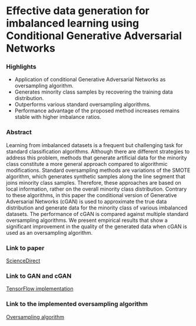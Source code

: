 # Effective data generation for imbalanced learning using Conditional Generative Adversarial Networks

### Highlights
* Application of conditional Generative Adversarial Networks as oversampling algorithm.
* Generates minority class samples by recovering the training data distribution.
* Outperforms various standard oversampling algorithms.
* Performance advantage of the proposed method increases remains stable with higher imbalance ratios.

### Abstract
Learning from imbalanced datasets is a frequent but challenging task for standard classification algorithms. Although there are different strategies to address this problem, methods that generate artificial data for the minority class constitute a more general approach compared to algorithmic modifications. Standard oversampling methods are variations of the SMOTE algorithm, which generates synthetic samples along the line segment that joins minority class samples. Therefore, these approaches are based on local information, rather on the overall minority class distribution. Contrary to these algorithms, in this paper the conditional version of Generative Adversarial Networks (cGAN) is used to approximate the true data distribution and generate data for the minority class of various imbalanced datasets. The performance of cGAN is compared against multiple standard oversampling algorithms. We present empirical results that show a significant improvement in the quality of the generated data when cGAN is used as an oversampling algorithm.

### Link to paper
[ScienceDirect](http://www.sciencedirect.com/science/article/pii/S0957417417306346)

### Link to GAN and cGAN
[TensorFlow implementation](https://github.com/gdouzas/generative-adversarial-nets)

### Link to the implemented oversampling algorithm
[Oversampling algorithm](https://github.com/gdouzas/imbalanced-tools/blob/master/imbtools/algorithms/cgan_oversampler.py)